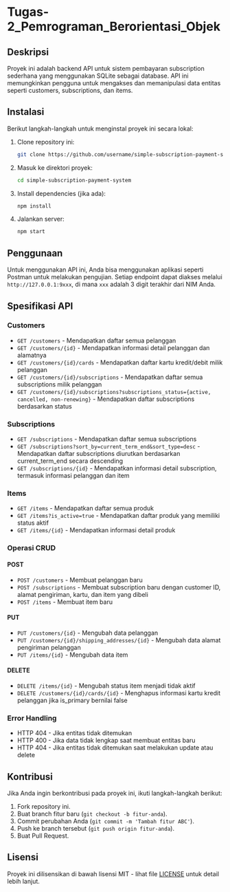 # Tugas-2_Pemrograman_Berorientasi_Objek
## Deskripsi
Proyek ini adalah backend API untuk sistem pembayaran subscription sederhana yang menggunakan SQLite sebagai database. API ini memungkinkan pengguna untuk mengakses dan memanipulasi data entitas seperti customers, subscriptions, dan items.

## Instalasi
Berikut langkah-langkah untuk menginstal proyek ini secara lokal:

1. Clone repository ini:
    ```bash
    git clone https://github.com/username/simple-subscription-payment-system.git
    ```
2. Masuk ke direktori proyek:
    ```bash
    cd simple-subscription-payment-system
    ```
3. Install dependencies (jika ada):
    ```bash
    npm install
    ```
4. Jalankan server:
    ```bash
    npm start
    ```

## Penggunaan
Untuk menggunakan API ini, Anda bisa menggunakan aplikasi seperti Postman untuk melakukan pengujian. Setiap endpoint dapat diakses melalui `http://127.0.0.1:9xxx`, di mana `xxx` adalah 3 digit terakhir dari NIM Anda.

## Spesifikasi API
### Customers
- `GET /customers` - Mendapatkan daftar semua pelanggan
- `GET /customers/{id}` - Mendapatkan informasi detail pelanggan dan alamatnya
- `GET /customers/{id}/cards` - Mendapatkan daftar kartu kredit/debit milik pelanggan
- `GET /customers/{id}/subscriptions` - Mendapatkan daftar semua subscriptions milik pelanggan
- `GET /customers/{id}/subscriptions?subscriptions_status={active, cancelled, non-renewing}` - Mendapatkan daftar subscriptions berdasarkan status

### Subscriptions
- `GET /subscriptions` - Mendapatkan daftar semua subscriptions
- `GET /subscriptions?sort_by=current_term_end&sort_type=desc` - Mendapatkan daftar subscriptions diurutkan berdasarkan current_term_end secara descending
- `GET /subscriptions/{id}` - Mendapatkan informasi detail subscription, termasuk informasi pelanggan dan item

### Items
- `GET /items` - Mendapatkan daftar semua produk
- `GET /items?is_active=true` - Mendapatkan daftar produk yang memiliki status aktif
- `GET /items/{id}` - Mendapatkan informasi detail produk

### Operasi CRUD
#### POST
- `POST /customers` - Membuat pelanggan baru
- `POST /subscriptions` - Membuat subscription baru dengan customer ID, alamat pengiriman, kartu, dan item yang dibeli
- `POST /items` - Membuat item baru

#### PUT
- `PUT /customers/{id}` - Mengubah data pelanggan
- `PUT /customers/{id}/shipping_addresses/{id}` - Mengubah data alamat pengiriman pelanggan
- `PUT /items/{id}` - Mengubah data item

#### DELETE
- `DELETE /items/{id}` - Mengubah status item menjadi tidak aktif
- `DELETE /customers/{id}/cards/{id}` - Menghapus informasi kartu kredit pelanggan jika is_primary bernilai false

### Error Handling
- HTTP 404 - Jika entitas tidak ditemukan
- HTTP 400 - Jika data tidak lengkap saat membuat entitas baru
- HTTP 404 - Jika entitas tidak ditemukan saat melakukan update atau delete

## Kontribusi
Jika Anda ingin berkontribusi pada proyek ini, ikuti langkah-langkah berikut:
1. Fork repository ini.
2. Buat branch fitur baru (`git checkout -b fitur-anda`).
3. Commit perubahan Anda (`git commit -m 'Tambah fitur ABC'`).
4. Push ke branch tersebut (`git push origin fitur-anda`).
5. Buat Pull Request.

## Lisensi
Proyek ini dilisensikan di bawah lisensi MIT - lihat file [LICENSE](LICENSE) untuk detail lebih lanjut.
